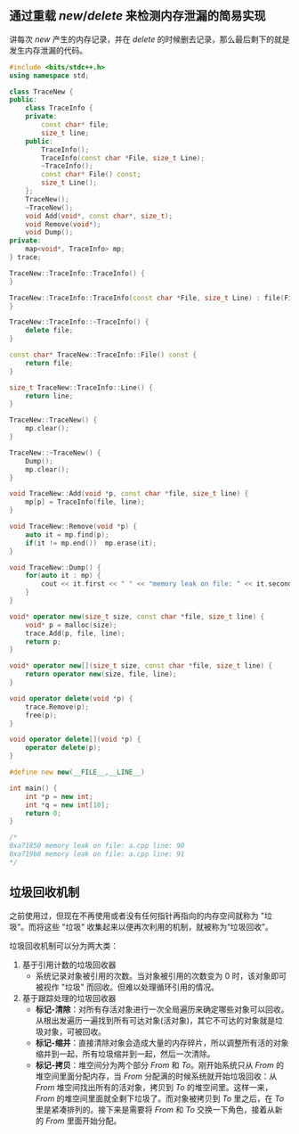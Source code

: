 ## 通过重载 $new/delete$ 来检测内存泄漏的简易实现
讲每次 $new$ 产生的内存记录，并在 $delete$ 的时候删去记录，那么最后剩下的就是发生内存泄漏的代码。
```cpp
#include <bits/stdc++.h>
using namespace std;

class TraceNew {
public:
	class TraceInfo {
	private:
		const char* file;
		size_t line;
	public:
		TraceInfo();
		TraceInfo(const char *File, size_t Line);
		~TraceInfo();
		const char* File() const;
		size_t Line();
	};
    TraceNew();
    ~TraceNew();
    void Add(void*, const char*, size_t);
    void Remove(void*);
	void Dump();
private:
    map<void*, TraceInfo> mp;
} trace;

TraceNew::TraceInfo::TraceInfo() {
}

TraceNew::TraceInfo::TraceInfo(const char *File, size_t Line) : file(File), line(Line) {
}

TraceNew::TraceInfo::~TraceInfo() {
	delete file;
}

const char* TraceNew::TraceInfo::File() const {
	return file;
}

size_t TraceNew::TraceInfo::Line() {
	return line;
}

TraceNew::TraceNew() {
    mp.clear();
}

TraceNew::~TraceNew() {
	Dump();
	mp.clear();
}

void TraceNew::Add(void *p, const char *file, size_t line) {
	mp[p] = TraceInfo(file, line);
}

void TraceNew::Remove(void *p) {
	auto it = mp.find(p);
	if(it != mp.end())	mp.erase(it);
}

void TraceNew::Dump() {
	for(auto it : mp) {
		cout << it.first << " " << "memory leak on file: " << it.second.File() << " line: " << it.second.Line() << endl;
	}
}

void* operator new(size_t size, const char *file, size_t line) {
	void* p = malloc(size);
	trace.Add(p, file, line);
	return p;
}

void* operator new[](size_t size, const char *file, size_t line) {
	return operator new(size, file, line);
}

void operator delete(void *p) {
	trace.Remove(p);
	free(p);
}

void operator delete[](void *p) {
	operator delete(p);	
}

#define new new(__FILE__,__LINE__)

int main() {
	int *p = new int;
	int *q = new int[10];
 	return 0;
}

/*
0xa71850 memory leak on file: a.cpp line: 90
0xa719b8 memory leak on file: a.cpp line: 91
*/
```

## 垃圾回收机制
之前使用过，但现在不再使用或者没有任何指针再指向的内存空间就称为 "垃圾"。而将这些 "垃圾" 收集起来以便再次利用的机制，就被称为“垃圾回收”。

垃圾回收机制可以分为两大类：
1. 基于引用计数的垃圾回收器
   - 系统记录对象被引用的次数。当对象被引用的次数变为 $0$ 时，该对象即可被视作 "垃圾" 而回收。但难以处理循环引用的情况。
2. 基于跟踪处理的垃圾回收器
   - **标记-清除**：对所有存活对象进行一次全局遍历来确定哪些对象可以回收。从根出发遍历一遍找到所有可达对象(活对象)，其它不可达的对象就是垃圾对象，可被回收。
   - **标记-缩并**：直接清除对象会造成大量的内存碎片，所以调整所有活的对象缩并到一起，所有垃圾缩并到一起，然后一次清除。
   - **标记-拷贝**：堆空间分为两个部分 $From$ 和 $To$。刚开始系统只从 $From$ 的堆空间里面分配内存，当 $From$ 分配满的时候系统就开始垃圾回收：从$From$ 堆空间找出所有的活对象，拷贝到 $To$ 的堆空间里。这样一来，$From$ 的堆空间里面就全剩下垃圾了。而对象被拷贝到 $To$ 里之后，在 $To$ 里是紧凑排列的。接下来是需要将 $From$ 和 $To$ 交换一下角色，接着从新的 $From$ 里面开始分配。

